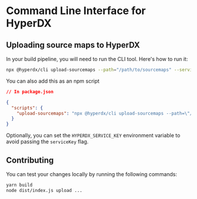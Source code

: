 # Command Line Interface for HyperDX

## Uploading source maps to HyperDX

In your build pipeline, you will need to run the CLI tool. Here's how to run it:

```sh
npx @hyperdx/cli upload-sourcemaps --path="/path/to/sourcemaps" --serviceKey="your-service-account-api-key"
```

You can also add this as an npm script

```json
// In package.json

{
  "scripts": {
    "upload-sourcemaps": "npx @hyperdx/cli upload-sourcemaps --path=\"/path/to/sourcemaps\""
  }
}
```

Optionally, you can set the `HYPERDX_SERVICE_KEY` environment variable to avoid passing the `serviceKey` flag.

## Contributing

You can test your changes locally by running the following commands:

```sh
yarn build
node dist/index.js upload ...
```

